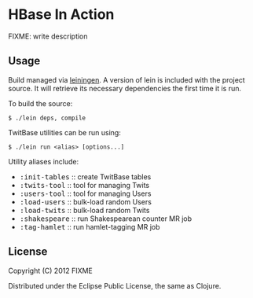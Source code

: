# HBase In Action

FIXME: write description

## Usage

Build managed via [leiningen][1]. A version of lein is included with
the project source. It will retrieve its necessary dependencies the
first time it is run.

To build the source:

    $ ./lein deps, compile

[1]: https://github.com/technomancy/leiningen/tree/1.7.0

TwitBase utilities can be run using:

    $ ./lein run <alias> [options...]

Utility aliases include:

 - <tt>:init-tables</tt> :: create TwitBase tables
 - <tt>:twits-tool</tt>  :: tool for managing Twits
 - <tt>:users-tool</tt>  :: tool for managing Users
 - <tt>:load-users</tt>  :: bulk-load random Users
 - <tt>:load-twits</tt>  :: bulk-load random Twits
 - <tt>:shakespeare</tt> :: run Shakespearean counter MR job
 - <tt>:tag-hamlet</tt>  :: run hamlet-tagging MR job

## License

Copyright (C) 2012 FIXME

Distributed under the Eclipse Public License, the same as Clojure.
